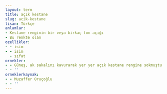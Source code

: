 ```yaml
---
layout: term
title: açık kestane
slug: acik-kestane
lisan: Türkçe
anlamlar:
- Kestane renginin bir veya birkaç ton açığı
- Bu renkte olan
ozellikler:
- - isim
- - isim
  - sıfat
ornekler:
- - Güneş, ak sakalını kavurarak yer yer açık kestane rengine sokmuştu.
- - ''
orneklerkaynak:
- - Muzaffer Oruçoğlu
- - ''
---
```

